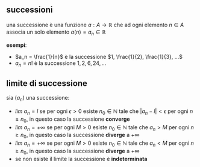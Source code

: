 ## successioni
una successione è una funzione $a: A \to \mathbb{R}$ che ad ogni elemento $n \in A$ associa un solo elemento $a(n) = a_n \in \mathbb{R}$

**esempi**:
- $a_n = \frac{1}{n}$ è la successione $1, \frac{1}{2}, \frac{1}{3}, ...$
- $a_n = n!$ è la successione $1, 2, 6, 24, ...$

## limite di successione
sia $(a_n)$ una successione:
- $lim \ a_n = l$ se per ogni $\epsilon > 0$ esiste $n_0 \in \mathbb{N}$ tale che $|a_n - l| < \epsilon$ per ogni $n \geq n_0$, in questo caso la successione **converge**
- $lim \ a_n = +\infty$ se per ogni $M > 0$ esiste $n_0 \in \mathbb{N}$ tale che $a_n > M$ per ogni $n \geq n_0$, in questo caso la successione **diverge** a $+\infty$
- $lim \ a_n = +\infty$ se per ogni $M > 0$ esiste $n_0 \in \mathbb{N}$ tale che $a_n < M$ per ogni $n \geq n_0$, in questo caso la successione **diverge** a $+\infty$
- se non esiste il limite la successione è **indeterminata**